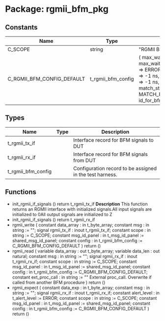 # Package: rgmii_bfm_pkg
## Constants
| Name                       | Type               | Value                                                                                                                                                                                                                                               | Description                                 |
| -------------------------- | ------------------ | --------------------------------------------------------------------------------------------------------------------------------------------------------------------------------------------------------------------------------------------------- | ------------------------------------------- |
| C_SCOPE                    | string             |  "RGMII BFM"                                                                                                                                                                                                                                        |                                             |
| C_RGMII_BFM_CONFIG_DEFAULT | t_rgmii_bfm_config |  (     max_wait_cycles          => 10,     max_wait_cycles_severity => ERROR,     clock_period             => -1 ns,     rx_clock_skew            => -1 ns,     match_strictness         => MATCH_EXACT,     id_for_bfm               => ID_BFM   ) | Define the default value for the BFM config |
## Types
| Name               | Type | Description                                              |
| ------------------ | ---- | -------------------------------------------------------- |
| t_rgmii_tx_if      |      | Interface record for BFM signals to DUT                  |
| t_rgmii_rx_if      |      | Interface record for BFM signals from DUT                |
| t_rgmii_bfm_config |      | Configuration record to be assigned in the test harness. |
## Functions
- init_rgmii_if_signals <font id="function_arguments">()</font> <font id="function_return">return t_rgmii_tx_if</font>
**Description**
This function returns an RGMII interface with initialized signals.All input signals are initialized to 0All output signals are initialized to Z
- init_rgmii_if_signals <font id="function_arguments">()</font> <font id="function_return">return t_rgmii_rx_if</font>
- rgmii_write <font id="function_arguments">(    constant data_array   : in    t_byte_array;
    constant msg          : in    string             := "";
    signal   rgmii_tx_if  : inout t_rgmii_tx_if;
    constant scope        : in    string             := C_SCOPE;
    constant msg_id_panel : in    t_msg_id_panel     := shared_msg_id_panel;
    constant config       : in    t_rgmii_bfm_config := C_RGMII_BFM_CONFIG_DEFAULT
  )</font> <font id="function_return">return ()</font>
- rgmii_read <font id="function_arguments">(    variable data_array    : out   t_byte_array;
    variable data_len      : out   natural;
    constant msg           : in    string             := "";
    signal   rgmii_rx_if   : inout t_rgmii_rx_if;
    constant scope         : in    string             := C_SCOPE;
    constant msg_id_panel  : in    t_msg_id_panel     := shared_msg_id_panel;
    constant config        : in    t_rgmii_bfm_config := C_RGMII_BFM_CONFIG_DEFAULT;
    constant ext_proc_call : in    string := ""   External proc_call. Overwrite if called from another BFM procedure
  )</font> <font id="function_return">return ()</font>
- rgmii_expect <font id="function_arguments">(    constant data_exp     : in    t_byte_array;
    constant msg          : in    string             := "";
    signal   rgmii_rx_if  : inout t_rgmii_rx_if;
    constant alert_level  : in    t_alert_level      := ERROR;
    constant scope        : in    string             := C_SCOPE;
    constant msg_id_panel : in    t_msg_id_panel     := shared_msg_id_panel;
    constant config       : in    t_rgmii_bfm_config := C_RGMII_BFM_CONFIG_DEFAULT
  )</font> <font id="function_return">return ()</font>
